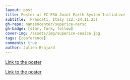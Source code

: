 ```yaml
---
layout: post
title: Poster at EC-ESA Joint Earth System Initiative
subtitle:  Frascati, Italy (22.-24.11.23)
gh-repo: nansencenter/superice-nersc
gh-badge: [star, fork, follow]
cover-img: /assets/img/superice-seaice.jpg
tags: [conference]
comments: true
author: Julien Brajard
---
```


[Link to the poster](https://github.com/nansencenter/superice-nersc-v0.github.io/blob/a87c9ce2fb18b7f23bf4c3b6e635a6c5b7aa41a2/Poster_SuperIce-EC-ESA_Joint_Earth_System_Initiative_2023.pdf)

[Link to the poster](https://github.com/nansencenter/superice-nersc/assets/slides_and_posters/Poster_SuperIce-EC-ESA_Joint_Earth_System_Initiative_2023.pdf)

